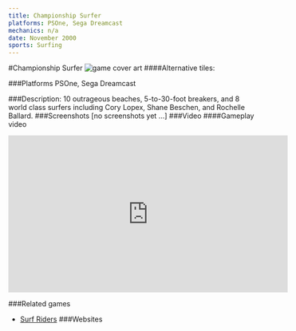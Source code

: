 ```yaml
---
title: Championship Surfer
platforms: PSOne, Sega Dreamcast
mechanics: n/a
date: November 2000
sports: Surfing
---
```

#Championship Surfer
![game cover art](//images.igdb.com/igdb/image/upload/t_cover_big/hij8afadqrtcdutwosdl.jpg "Logo Title Text 1")
####Alternative tiles:

###Platforms
PSOne, Sega Dreamcast

###Description:
10 outrageous beaches, 5-to-30-foot breakers, and 8 world class surfers including Cory Lopex, Shane Beschen, and Rochelle Ballard.
###Screenshots
[no screenshots yet ...]
###Video
####Gameplay video

<iframe width="560" height="315" src="https://www.youtube.com/embed/InEubKwnCEI" frameborder="0" allowfullscreen></iframe>

###Related games
* [Surf Riders](/games/surf-riders-44962/)
###Websites

